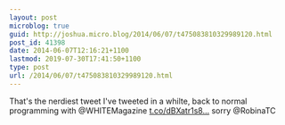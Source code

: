 ```yaml
---
layout: post
microblog: true
guid: http://joshua.micro.blog/2014/06/07/t475083810329989120.html
post_id: 41398
date: 2014-06-07T12:16:21+1100
lastmod: 2019-07-30T17:41:50+1100
type: post
url: /2014/06/07/t475083810329989120.html
---
```

That's the nerdiest tweet I've tweeted in a whilte, back to normal programming with @WHITEMagazine [t.co/dBXatr1s8...](http://t.co/dBXatr1s8i) sorry @RobinaTC
